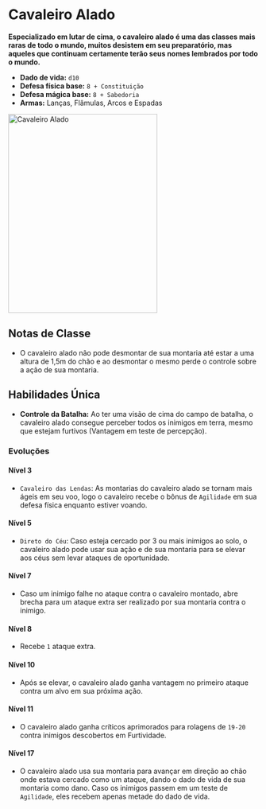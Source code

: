 # Cavaleiro Alado
**Especializado em lutar de cima, o cavaleiro alado é uma das classes mais raras de todo o mundo, muitos desistem em seu preparatório, mas aqueles que continuam certamente terão seus nomes lembrados por todo o mundo.**

- **Dado de vida:** `d10`
- **Defesa física base:** `8 + Constituição`
- **Defesa mágica base:** `8 + Sabedoria`
- **Armas:** Lanças, Flâmulas, Arcos e Espadas

<img src="https://i.pinimg.com/564x/69/24/a5/6924a56597be3e20aea010aa4a07f11c.jpg" alt="Cavaleiro Alado" style="height: 400px; width:300px;"/>

## Notas de Classe
- O cavaleiro alado não pode desmontar de sua montaria até estar a uma altura de 1,5m do chão e ao desmontar o mesmo perde o controle sobre a ação de sua montaria.

## Habilidades Única
- **Controle da Batalha:** Ao ter uma visão de cima do campo de batalha, o cavaleiro alado consegue perceber todos os inimigos em terra, mesmo que estejam furtivos (Vantagem em teste de percepção).

### Evoluções
#### Nível 3
- `Cavaleiro das Lendas`: As montarias do cavaleiro alado se tornam mais ágeis em seu voo, logo o cavaleiro recebe o bônus de `Agilidade` em sua defesa física enquanto estiver voando.

#### Nível 5
- `Direto do Céu`: Caso esteja cercado por 3 ou mais inimigos ao solo, o cavaleiro alado pode usar sua ação e de sua montaria para se elevar aos céus sem levar ataques de oportunidade.

#### Nível 7
- Caso um inimigo falhe no ataque contra o cavaleiro montado, abre brecha para um ataque extra ser realizado por sua montaria contra o inimigo.

#### Nível 8
- Recebe `1` ataque extra.

#### Nível 10
- Após se elevar, o cavaleiro alado ganha vantagem no primeiro ataque contra um alvo em sua próxima ação.

#### Nível 11
- O cavaleiro alado ganha críticos aprimorados para rolagens de `19-20` contra inimigos descobertos em Furtividade.

#### Nível 17
- O cavaleiro alado usa sua montaria para avançar em direção ao chão onde estava cercado como um ataque, dando o dado de vida de sua montaria como dano. Caso os inimigos passem em um teste de `Agilidade`, eles recebem apenas metade do dado de vida.
